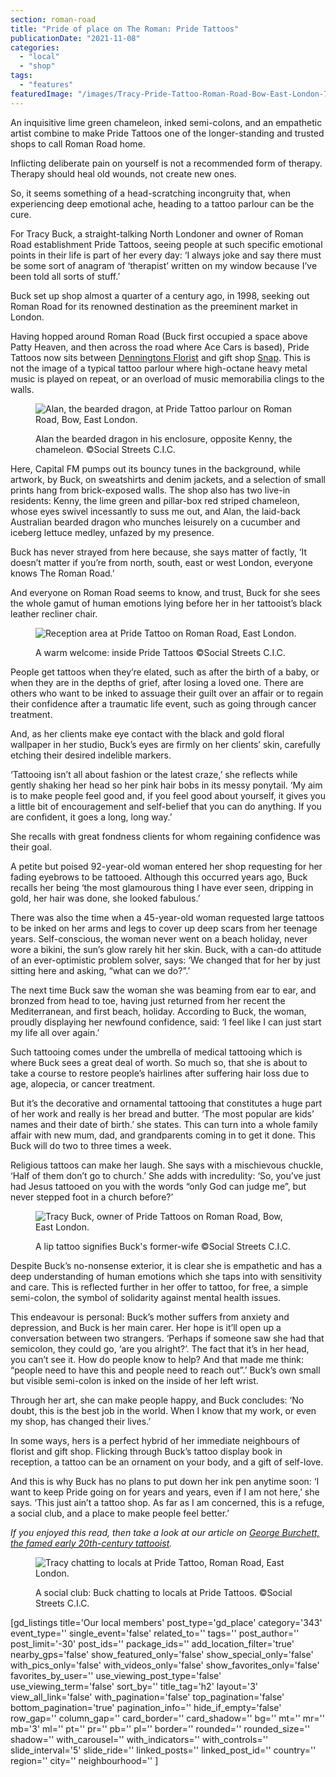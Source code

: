 ```yaml
---
section: roman-road
title: "Pride of place on The Roman: Pride Tattoos"
publicationDate: "2021-11-08"
categories: 
  - "local"
  - "shop"
tags: 
  - "features"
featuredImage: "/images/Tracy-Pride-Tattoo-Roman-Road-Bow-East-London-7.jpg"
---
```


An inquisitive lime green chameleon, inked semi-colons, and an empathetic artist combine to make Pride Tattoos one of the longer-standing and trusted shops to call Roman Road home.

Inflicting deliberate pain on yourself is not a recommended form of therapy. Therapy should heal old wounds, not create new ones.

So, it seems something of a head-scratching incongruity that, when experiencing deep emotional ache, heading to a tattoo parlour can be the cure.

For Tracy Buck, a straight-talking North Londoner and owner of Roman Road establishment Pride Tattoos, seeing people at such specific emotional points in their life is part of her every day: ‘I always joke and say there must be some sort of anagram of ‘therapist’ written on my window because I’ve been told all sorts of stuff.’

Buck set up shop almost a quarter of a century ago, in 1998, seeking out Roman Road for its renowned destination as the preeminent market in London. 

Having hopped around Roman Road (Buck first occupied a space above Patty Heaven, and then across the road where Ace Cars is based), Pride Tattoos now sits between [Denningtons Florist](https://romanroadlondon.com/places/denningtons-florist/) and gift shop [Snap](https://romanroadlondon.com/places/snap-store/). This is not the image of a typical tattoo parlour where high-octane heavy metal music is played on repeat, or an overload of music memorabilia clings to the walls. 

<figure>

![Alan, the bearded dragon, at Pride Tattoo parlour on Roman Road, Bow, East London.](/images/Pride-Tattoo-Roman-Road-Bow-East-London-4-1024x683.jpg)

<figcaption>

Alan the bearded dragon in his enclosure, opposite Kenny, the chameleon. ©Social Streets C.I.C.

</figcaption>

</figure>

Here, Capital FM pumps out its bouncy tunes in the background, while artwork, by Buck, on sweatshirts and denim jackets, and a selection of small prints hang from brick-exposed walls. The shop also has two live-in residents: Kenny, the lime green and pillar-box red striped chameleon, whose eyes swivel incessantly to suss me out, and Alan, the laid-back Australian bearded dragon who munches leisurely on a cucumber and iceberg lettuce medley, unfazed by my presence. 

Buck has never strayed from here because, she says matter of factly, ‘It doesn’t matter if you’re from north, south, east or west London, everyone knows The Roman Road.’

And everyone on Roman Road seems to know, and trust, Buck for she sees the whole gamut of human emotions lying before her in her tattooist’s black leather recliner chair.

<figure>

![Reception area at Pride Tattoo on Roman Road, East London.](/images/Pride-Tattoo-Roman-Road-Bow-East-London-3-1024x683.jpg)

<figcaption>

A warm welcome: inside Pride Tattoos ©Social Streets C.I.C.

</figcaption>

</figure>

People get tattoos when they’re elated, such as after the birth of a baby, or when they are in the depths of grief, after losing a loved one. There are others who want to be inked to assuage their guilt over an affair or to regain their confidence after a traumatic life event, such as going through cancer treatment.

And, as her clients make eye contact with the black and gold floral wallpaper in her studio, Buck’s eyes are firmly on her clients’ skin, carefully etching their desired indelible markers.

‘Tattooing isn’t all about fashion or the latest craze,’ she reflects while gently shaking her head so her pink hair bobs in its messy ponytail. ‘My aim is to make people feel good and, if you feel good about yourself, it gives you a little bit of encouragement and self-belief that you can do anything. If you are confident, it goes a long, long way.’

She recalls with great fondness clients for whom regaining confidence was their goal.

A petite but poised 92-year-old woman entered her shop requesting for her fading eyebrows to be tattooed. Although this occurred years ago, Buck recalls her being ‘the most glamourous thing I have ever seen, dripping in gold, her hair was done, she looked fabulous.’

There was also the time when a 45-year-old woman requested large tattoos to be inked on her arms and legs to cover up deep scars from her teenage years. Self-conscious, the woman never went on a beach holiday, never wore a bikini, the sun’s glow rarely hit her skin. Buck, with a can-do attitude of an ever-optimistic problem solver, says: ‘We changed that for her by just sitting here and asking, “what can we do?”.’  

The next time Buck saw the woman she was beaming from ear to ear, and bronzed from head to toe, having just returned from her recent the Mediterranean, and first beach, holiday. According to Buck, the woman, proudly displaying her newfound confidence, said: ‘I feel like I can just start my life all over again.’

Such tattooing comes under the umbrella of medical tattooing which is where Buck sees a great deal of worth. So much so, that she is about to take a course to restore people’s hairlines after suffering hair loss due to age, alopecia, or cancer treatment.

But it’s the decorative and ornamental tattooing that constitutes a huge part of her work and really is her bread and butter. ‘The most popular are kids’ names and their date of birth.’ she states. This can turn into a whole family affair with new mum, dad, and grandparents coming in to get it done. This Buck will do two to three times a week.

Religious tattoos can make her laugh. She says with a mischievous chuckle, ‘Half of them don’t go to church.’ She adds with incredulity: ‘So, you’ve just had Jesus tattooed on you with the words “only God can judge me”, but never stepped foot in a church before?’

<figure>

![Tracy Buck, owner of Pride Tattoos on Roman Road, Bow, East London.](/images/Tracy-Pride-Tattoo-Roman-Road-Bow-East-London-6-1024x683.jpg)

<figcaption>

A lip tattoo signifies Buck's former-wife ©Social Streets C.I.C.

</figcaption>

</figure>

Despite Buck’s no-nonsense exterior, it is clear she is empathetic and has a deep understanding of human emotions which she taps into with sensitivity and care. This is reflected further in her offer to tattoo, for free, a simple semi-colon, the symbol of solidarity against mental health issues. 

This endeavour is personal: Buck’s mother suffers from anxiety and depression, and Buck is her main carer. Her hope is it’ll open up a conversation between two strangers. ‘Perhaps if someone saw she had that semicolon, they could go, ‘are you alright?’. The fact that it’s in her head, you can’t see it. How do people know to help? And that made me think: “people need to have this and people need to reach out”.’ Buck’s own small but visible semi-colon is inked on the inside of her left wrist.

Through her art, she can make people happy, and Buck concludes: ‘No doubt, this is the best job in the world. When I know that my work, or even my shop, has changed their lives.’

In some ways, hers is a perfect hybrid of her immediate neighbours of florist and gift shop. Flicking through Buck’s tattoo display book in reception, a tattoo can be an ornament on your body, and a gift of self-love.

And this is why Buck has no plans to put down her ink pen anytime soon: ‘I want to keep Pride going on for years and years, even if I am not here,’ she says. ‘This just ain’t a tattoo shop. As far as I am concerned, this is a refuge, a social club, and a place to make people feel better.’

_If you enjoyed this read, then take a look at our article on [George Burchett, the famed early 20th-century tattooist](https://romanroadlondon.com/george-burchett-tattoo-artist/)._

<figure>

![Tracy chatting to locals at Pride Tattoo, Roman Road, East London.](/images/Tracy-Pride-Tattoo-Roman-Road-Bow-East-London-4-1024x683.jpg)

<figcaption>

A social club: Buck chatting to locals at Pride Tattoos. ©Social Streets C.I.C.

</figcaption>

</figure>

\[gd\_listings title='Our local members' post\_type='gd\_place' category='343' event\_type='' single\_event='false' related\_to='' tags='' post\_author='' post\_limit='-30' post\_ids='' package\_ids='' add\_location\_filter='true' nearby\_gps='false' show\_featured\_only='false' show\_special\_only='false' with\_pics\_only='false' with\_videos\_only='false' show\_favorites\_only='false' favorites\_by\_user='' use\_viewing\_post\_type='false' use\_viewing\_term='false' sort\_by='' title\_tag='h2' layout='3' view\_all\_link='false' with\_pagination='false' top\_pagination='false' bottom\_pagination='true' pagination\_info='' hide\_if\_empty='false' row\_gap='' column\_gap='' card\_border='' card\_shadow='' bg='' mt='' mr='' mb='3' ml='' pt='' pr='' pb='' pl='' border='' rounded='' rounded\_size='' shadow='' with\_carousel='' with\_indicators='' with\_controls='' slide\_interval='5' slide\_ride='' linked\_posts='' linked\_post\_id='' country='' region='' city='' neighbourhood='' \]
